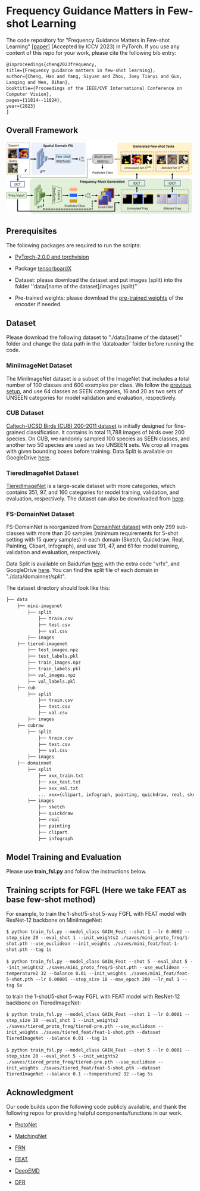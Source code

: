# Frequency Guidance Matters in Few-shot Learning

The code repository for "Frequency Guidance Matters in Few-shot Learning" [[paper]](https://openaccess.thecvf.com/content/ICCV2023/papers/Cheng_Frequency_Guidance_Matters_in_Few-Shot_Learning_ICCV_2023_paper.pdf) (Accepted by ICCV 2023) in PyTorch. If you use any content of this repo for your work, please cite the following bib entry:

    @inproceedings{cheng2023frequency,
    title={Frequency guidance matters in few-shot learning},
    author={Cheng, Hao and Yang, Siyuan and Zhou, Joey Tianyi and Guo, Lanqing and Wen, Bihan},
    booktitle={Proceedings of the IEEE/CVF International Conference on Computer Vision},
    pages={11814--11824},
    year={2023}
    }

## Overall Framework

![Alt text](images/framework.jpg)


## Prerequisites

The following packages are required to run the scripts:

- [PyTorch-2.0.0 and torchvision](https://pytorch.org)

- Package [tensorboardX](https://github.com/lanpa/tensorboardX)

- Dataset: please download the dataset and put images (split) into the folder ''data/[name of the dataset]/images (split)''

- Pre-trained weights: please download the [pre-trained weights](https://drive.google.com/drive/folders/1WvhbwWX_rhSc3SjPO1CYmqicqvTGrF4D?usp=sharing) of the encoder if needed.

## Dataset

Please download the following dataset to "./data/[name of the dataset]" folder and change the data path in the 'dataloader' folder before running the code.

### MiniImageNet Dataset

The MiniImageNet dataset is a subset of the ImageNet that includes a total number of 100 classes and 600 examples per class. We follow the [previous setup](https://github.com/twitter/meta-learning-lstm), and use 64 classes as SEEN categories, 16 and 20 as two sets of UNSEEN categories for model validation and evaluation, respectively.

### CUB Dataset
[Caltech-UCSD Birds (CUB) 200-2011 dataset](http://www.vision.caltech.edu/visipedia/CUB-200-2011.html) is initially designed for fine-grained classification. It contains in total 11,788 images of birds over 200 species. On CUB, we randomly sampled 100 species as SEEN classes, and another two 50 species are used as two UNSEEN sets. We crop all images with given bounding boxes before training. Data Split is available on GoogleDrive [here](https://drive.google.com/file/d/1fXflwCYcr9VXu66eMASb9eUy2EHBP58g/view?usp=sharing).


### TieredImageNet Dataset
[TieredImageNet](https://github.com/renmengye/few-shot-ssl-public) is a large-scale dataset  with more categories, which contains 351, 97, and 160 categories for model training, validation, and evaluation, respectively. The dataset can also be downloaded from [here](https://github.com/kjunelee/MetaOptNet).

### FS-DomainNet Dataset

FS-DomainNet is reorganized from [DomainNet dataset](http://ai.bu.edu/M3SDA/#dataset) with only 299 sub-classes with more than 20 samples (minimum requirements for 5-shot setting with 15 query samples) in each domain (Sketch, Quickdraw, Real, Painting, Clipart, Infograph), and use 191, 47, and 61 for model training, validation and evaluation, respectively. 

Data Split is available on BaiduYun [here](https://pan.baidu.com/s/1AL3EcAbUXDsEu4VQ2_AIWA) with the extra code "vrfx", and GoogleDrive [here](https://drive.google.com/file/d/1H3PsLXR6sJK6dKTIOpP3qznsypAQ4Ix6/view?usp=sharing). You can find the split file of each domain in "./data/domainnet/split".


The dataset directory should look like this:
```bash
├── data
    ├── mini-imagenet
        ├── split
            ├── train.csv
            ├── test.csv
            ├── val.csv
        ├── images
    ├── tiered-imagenet
        ├── test_images.npz
        ├── test_labels.pkl   
        ├── train_images.npz  
        ├── train_labels.pkl
        ├── val_images.npz
        ├── val_labels.pkl
    ├── cub
        ├── split
            ├── train.csv
            ├── test.csv
            ├── val.csv
        ├── images
    ├── cubraw
        ├── split
            ├── train.csv
            ├── test.csv
            ├── val.csv       
        ├── images
    ├── domainnet
        ├── split
            ├── xxx_train.txt
            ├── xxx_test.txt
            ├── xxx_val.txt
            ... xxx={clipart, infograph, painting, quickdraw, real, sketch}
        ├── images
            ├── sketch
            ├── quickdraw
            ├── real
            ├── painting
            ├── clipart
            ├── infograph
```

## Model Training and Evaluation
Please use **train_fsl.py** and follow the instructions below.


## Training scripts for FGFL (Here we take FEAT as base few-shot method)

For example, to train the 1-shot/5-shot 5-way FGFL with FEAT model with ResNet-12 backbone on MiniImageNet:

    $ python train_fsl.py --model_class GAIN_Feat --shot 1 --lr 0.0002 --step_size 20 --eval_shot 1 --init_weights2 ./saves/mini_proto_freq/1-shot.pth --use_euclidean --init_weights ./saves/mini_feat/feat-1-shot.pth --tag 1s

    $ python train_fsl.py --model_class GAIN_Feat --shot 5 --eval_shot 5 --init_weights2 ./saves/mini_proto_freq/5-shot.pth --use_euclidean --temperature2 32 --balance 0.01 --init_weights ./saves/mini_feat/feat-5-shot.pth --lr 0.00005 --step_size 10 --max_epoch 200 --lr_mul 1 --tag 5s

to train the 1-shot/5-shot 5-way FGFL with FEAT model with ResNet-12 backbone on TieredImageNet:

    $ python train_fsl.py --model_class GAIN_Feat --shot 1 --lr 0.0001 --step_size 10 --eval_shot 1 --init_weights2 ./saves/tiered_proto_freq/tiered-pre.pth --use_euclidean --init_weights ./saves/tiered_feat/feat-1-shot.pth --dataset TieredImageNet --balance 0.01 --tag 1s

    $ python train_fsl.py --model_class GAIN_Feat --shot 5 --lr 0.0001 --step_size 20 --eval_shot 5 --init_weights2 ./saves/tiered_proto_freq/tiered-pre.pth --use_euclidean --init_weights ./saves/tiered_feat/feat-5-shot.pth --dataset TieredImageNet --balance 0.1 --temperature2 32 --tag 5s


## Acknowledgment

Our code builds upon the following code publicly available, and thank the following repos for providing helpful components/functions in our work.

- [ProtoNet](https://github.com/cyvius96/prototypical-network-pytorch)

- [MatchingNet](https://github.com/gitabcworld/MatchingNetworks)

- [FRN](https://github.com/Tsingularity/FRN)

- [FEAT](https://github.com/Sha-Lab/FEAT)

- [DeepEMD](https://github.com/icoz69/DeepEMD)

- [DFR](https://github.com/chenghao-ch94/DFRFS)
